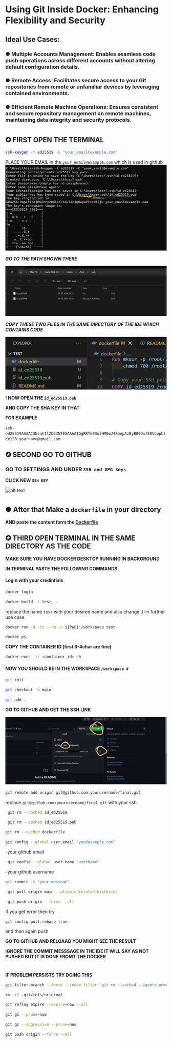 # Using Git Inside Docker: Enhancing Flexibility and Security
## Ideal Use Cases:

### ● Multiple Accounts Management: Enables seamless code push operations across different accounts without altering default configuration details.

### ● Remote Access: Facilitates secure access to your Git repositories from remote or unfamiliar devices by leveraging contained environments.

### ● Efficient Remote Machine Operations: Ensures consistent and secure repository management on remote machines, maintaining data integrity and security protocols.
#
#
## ✪ FIRST OPEN THE TERMINAL 

```bash
ssh-keygen -t ed25519 -C "your_email@example.com"

```
PLACE YOUR EMAIL in the ```your_email@example.com``` which is used in github
![alt text](<Screenshot 2024-07-13 232411-1.png>)

***GO TO THE PATH SHOWN THERE***

![alt text](<Screenshot 2024-07-13 232827.png>)


***COPY THESE TWO FILES IN THE SAME DIRECTORY OF THE IDE WHICH CONTAINS CODE***


![alt text](<Screenshot 2024-07-13 233347.png>)



**! NOW OPEN THE ```id_ed25519.pub```**

**AND COPY THE SHA KEY IN THAT**

**FOR EXAMPLE** 

```ssh-ed25519AAAAC3NzaC1lZD63NTE5AAAAIGgRRTk93ulHM0wJ48mnpAzByB89Qn/ERVdppblKx123 yourname@gmail.com```



 ## ✪ SECOND GO TO GITHUB

 ### GO TO SETTINGS AND  UNDER ``SSH and GPG keys`` 

 **CLICK NEW ``SSH KEY``**

![alt text](<Screenshot 2024-07-13 234116.png>)

#

## ● After that Make a ``dockerfile`` in your directory
**AND paste the content form the [Dockerfile](https://github.com/vedantterse/Docker-guides/blob/main/git-in-docker/dockerfile)**


 ## ✪ THIRD OPEN TERMINAL IN THE SAME DIRECTORY AS THE CODE

 **MAKE SURE YOU HAVE DOCKER DESKTOP RUNNING IN BACKGROUND**

**IN TERMINAL PASTE THE FOLLOWING COMMANDS**
#### Login with your credintials 
```bash
docker login
```

```bash
docker build -t test  .
```
replace the name ``test`` with your desired name and also change it iin further use case 


```bash
docker run -d -it --rm -v ${PWD}:/workspace test
```

```bash
docker ps 
```
**COPY THE CONTAINER ID (first 3-4char are fine)**

```bash
docker exec -it <container_id> sh
```

#### NOW YOU SHOULD BE IN THE WORKSPACE ```/workspace #```  
```bash
git init
```
```bash
git checkout -b main
```
```bash
git add .
```
**GO TO GITHUB AND GET THE SSH LINK**

![alt text](<Screenshot 2024-07-14 003236.png>)

```bash
git remote add origin git@github.com:yourusername/final.git
```

replace ```git@github.com:yourusername/final.git``` with your ssh 


```bash
 git rm --cached id_ed25519
 ```
```bash
 git rm --cached id_ed25519.pub
 ```
```bash
git rm --cached dockerfile
```

 ```bash
 git config --global user.email "you@example.com"
 ```
-your github email
 ```bash
  git config --global user.name "userName"
```
-your github username
```bash
git commit -m "your message"
```
```bash
 git pull origin main --allow-unrelated-histories
 ```

 ```bash
  git push origin --force --all
```

If you get error then try 
```bash
git config pull.rebase true
```
and then again push 

**GO TO GITHUB AND RELOAAD YOU MIGHT SEE THE RESULT**

****IGNORE THE COMMIT MESSSAGE IN THE IDE IT WILL SAY AS NOT PUSHED BUT IT IS DONE FROMT THE DOCKER****
#
#
#


**IF PROBLEM PERSISTS TRY DOING THIS**
```bash
git filter-branch --force --index-filter 'git rm --cached --ignore-unmatch id_ed25519 id_ed25519.pub' --prune-empty --tag-name-filter cat -- --all
```

```bash
rm -rf .git/refs/original
```

```bash
git reflog expire --expire=now --all
```

```bash
git gc --prune=now
```

```bash
git gc --aggressive --prune=now
```

```bash
git push origin --force --all
```
